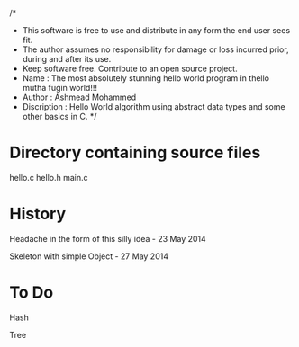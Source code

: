 /*
* This software is free to use and distribute in any form the end user sees fit.
* The author assumes no responsibility for damage or loss incurred prior, during and after its use.
* Keep software free. Contribute to an open source project.
* Name        : The most absolutely stunning hello world program in thello mutha fugin world!!!
* Author      : Ashmead Mohammed
* Discription : Hello World algorithm using abstract data types and some other basics in C. 
*/

# Directory containing source files

 hello.c
 hello.h
 main.c
 
# History

 Headache in the form of this silly idea - 23 May 2014
 
 Skeleton with simple Object - 27 May 2014
 
# To Do

 Hash
 
 Tree
